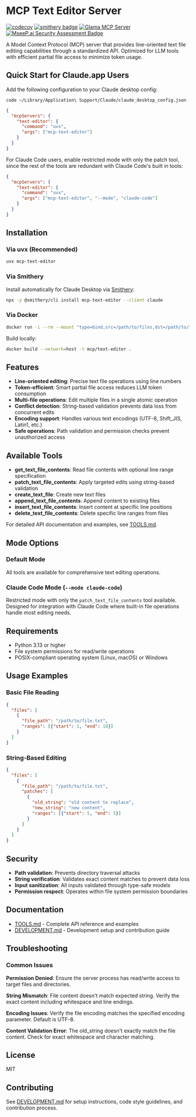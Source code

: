 # MCP Text Editor Server

[![codecov](https://codecov.io/gh/tumf/mcp-text-editor/branch/main/graph/badge.svg?token=52D51U0ZUR)](https://codecov.io/gh/tumf/mcp-text-editor)
[![smithery badge](https://smithery.ai/badge/mcp-text-editor)](https://smithery.ai/server/mcp-text-editor)
[![Glama MCP Server](https://glama.ai/mcp/servers/k44dnvso10/badge)](https://glama.ai/mcp/servers/k44dnvso10)
[![MseeP.ai Security Assessment Badge](https://mseep.net/pr/tumf-mcp-text-editor-badge.png)](https://mseep.ai/app/tumf-mcp-text-editor)

A Model Context Protocol (MCP) server that provides line-oriented text file editing capabilities through a standardized API. Optimized for LLM tools with efficient partial file access to minimize token usage.

## Quick Start for Claude.app Users

Add the following configuration to your Claude desktop config:

```shell
code ~/Library/Application\ Support/Claude/claude_desktop_config.json
```

```json
{
  "mcpServers": {
    "text-editor": {
      "command": "uvx",
      "args": ["mcp-text-editor"]
    }
  }
}
```

For Claude Code users, enable restricted mode with only the patch tool, since the rest of the tools are redundant with Claude Code's built in tools:

```json
{
  "mcpServers": {
    "text-editor": {
      "command": "uvx", 
      "args": ["mcp-text-editor", "--mode", "claude-code"]
    }
  }
}
```

## Installation

### Via uvx (Recommended)

```bash
uvx mcp-text-editor
```

### Via Smithery

Install automatically for Claude Desktop via [Smithery](https://smithery.ai/server/mcp-text-editor):

```bash
npx -y @smithery/cli install mcp-text-editor --client claude
```

### Via Docker

```bash
docker run -i --rm --mount "type=bind,src=/path/to/files,dst=/path/to/files" mcp/text-editor
```

Build locally:
```bash
docker build --network=host -t mcp/text-editor .
```

## Features

- **Line-oriented editing**: Precise text file operations using line numbers
- **Token-efficient**: Smart partial file access reduces LLM token consumption  
- **Multi-file operations**: Edit multiple files in a single atomic operation
- **Conflict detection**: String-based validation prevents data loss from concurrent edits
- **Encoding support**: Handles various text encodings (UTF-8, Shift_JIS, Latin1, etc.)
- **Safe operations**: Path validation and permission checks prevent unauthorized access

## Available Tools

- **get_text_file_contents**: Read file contents with optional line range specification
- **patch_text_file_contents**: Apply targeted edits using string-based validation
- **create_text_file**: Create new text files
- **append_text_file_contents**: Append content to existing files
- **insert_text_file_contents**: Insert content at specific line positions  
- **delete_text_file_contents**: Delete specific line ranges from files

For detailed API documentation and examples, see [TOOLS.md](TOOLS.md).

## Mode Options

### Default Mode
All tools are available for comprehensive text editing operations.

### Claude Code Mode (`--mode claude-code`)
Restricted mode with only the `patch_text_file_contents` tool available. Designed for integration with Claude Code where built-in file operations handle most editing needs.

## Requirements

- Python 3.13 or higher
- File system permissions for read/write operations
- POSIX-compliant operating system (Linux, macOS) or Windows

## Usage Examples

### Basic File Reading
```json
{
  "files": [
    {
      "file_path": "/path/to/file.txt",
      "ranges": [{"start": 1, "end": 10}]
    }
  ]
}
```

### String-Based Editing
```json
{
  "files": [
    {
      "file_path": "/path/to/file.txt", 
      "patches": [
        {
          "old_string": "old content to replace",
          "new_string": "new content",
          "ranges": [{"start": 5, "end": 5}]
        }
      ]
    }
  ]
}
```

## Security

- **Path validation**: Prevents directory traversal attacks
- **String verification**: Validates exact content matches to prevent data loss
- **Input sanitization**: All inputs validated through type-safe models
- **Permission respect**: Operates within file system permission boundaries

## Documentation

- [TOOLS.md](TOOLS.md) - Complete API reference and examples
- [DEVELOPMENT.md](DEVELOPMENT.md) - Development setup and contribution guide

## Troubleshooting

### Common Issues

**Permission Denied**: Ensure the server process has read/write access to target files and directories.

**String Mismatch**: File content doesn't match expected string. Verify the exact content including whitespace and line endings.

**Encoding Issues**: Verify the file encoding matches the specified encoding parameter. Default is UTF-8.

**Content Validation Error**: The old_string doesn't exactly match the file content. Check for exact whitespace and character matching.

## License

MIT

## Contributing

See [DEVELOPMENT.md](DEVELOPMENT.md) for setup instructions, code style guidelines, and contribution process.
